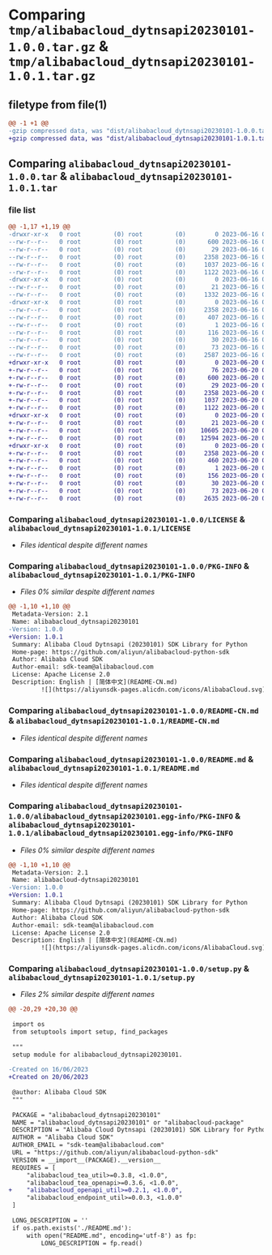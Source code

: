 # Comparing `tmp/alibabacloud_dytnsapi20230101-1.0.0.tar.gz` & `tmp/alibabacloud_dytnsapi20230101-1.0.1.tar.gz`

## filetype from file(1)

```diff
@@ -1 +1 @@
-gzip compressed data, was "dist/alibabacloud_dytnsapi20230101-1.0.0.tar", last modified: Fri Jun 16 08:55:41 2023, max compression
+gzip compressed data, was "dist/alibabacloud_dytnsapi20230101-1.0.1.tar", last modified: Tue Jun 20 03:24:08 2023, max compression
```

## Comparing `alibabacloud_dytnsapi20230101-1.0.0.tar` & `alibabacloud_dytnsapi20230101-1.0.1.tar`

### file list

```diff
@@ -1,17 +1,19 @@
-drwxr-xr-x   0 root         (0) root         (0)        0 2023-06-16 08:55:41.000000 alibabacloud_dytnsapi20230101-1.0.0/
--rw-r--r--   0 root         (0) root         (0)      600 2023-06-16 08:55:40.000000 alibabacloud_dytnsapi20230101-1.0.0/LICENSE
--rw-r--r--   0 root         (0) root         (0)       29 2023-06-16 08:55:40.000000 alibabacloud_dytnsapi20230101-1.0.0/MANIFEST.in
--rw-r--r--   0 root         (0) root         (0)     2358 2023-06-16 08:55:41.000000 alibabacloud_dytnsapi20230101-1.0.0/PKG-INFO
--rw-r--r--   0 root         (0) root         (0)     1037 2023-06-16 08:55:40.000000 alibabacloud_dytnsapi20230101-1.0.0/README-CN.md
--rw-r--r--   0 root         (0) root         (0)     1122 2023-06-16 08:55:40.000000 alibabacloud_dytnsapi20230101-1.0.0/README.md
-drwxr-xr-x   0 root         (0) root         (0)        0 2023-06-16 08:55:41.000000 alibabacloud_dytnsapi20230101-1.0.0/alibabacloud_dytnsapi20230101/
--rw-r--r--   0 root         (0) root         (0)       21 2023-06-16 08:55:40.000000 alibabacloud_dytnsapi20230101-1.0.0/alibabacloud_dytnsapi20230101/__init__.py
--rw-r--r--   0 root         (0) root         (0)     1332 2023-06-16 08:55:40.000000 alibabacloud_dytnsapi20230101-1.0.0/alibabacloud_dytnsapi20230101/client.py
-drwxr-xr-x   0 root         (0) root         (0)        0 2023-06-16 08:55:41.000000 alibabacloud_dytnsapi20230101-1.0.0/alibabacloud_dytnsapi20230101.egg-info/
--rw-r--r--   0 root         (0) root         (0)     2358 2023-06-16 08:55:41.000000 alibabacloud_dytnsapi20230101-1.0.0/alibabacloud_dytnsapi20230101.egg-info/PKG-INFO
--rw-r--r--   0 root         (0) root         (0)      407 2023-06-16 08:55:41.000000 alibabacloud_dytnsapi20230101-1.0.0/alibabacloud_dytnsapi20230101.egg-info/SOURCES.txt
--rw-r--r--   0 root         (0) root         (0)        1 2023-06-16 08:55:41.000000 alibabacloud_dytnsapi20230101-1.0.0/alibabacloud_dytnsapi20230101.egg-info/dependency_links.txt
--rw-r--r--   0 root         (0) root         (0)      116 2023-06-16 08:55:41.000000 alibabacloud_dytnsapi20230101-1.0.0/alibabacloud_dytnsapi20230101.egg-info/requires.txt
--rw-r--r--   0 root         (0) root         (0)       30 2023-06-16 08:55:41.000000 alibabacloud_dytnsapi20230101-1.0.0/alibabacloud_dytnsapi20230101.egg-info/top_level.txt
--rw-r--r--   0 root         (0) root         (0)       73 2023-06-16 08:55:41.000000 alibabacloud_dytnsapi20230101-1.0.0/setup.cfg
--rw-r--r--   0 root         (0) root         (0)     2587 2023-06-16 08:55:40.000000 alibabacloud_dytnsapi20230101-1.0.0/setup.py
+drwxr-xr-x   0 root         (0) root         (0)        0 2023-06-20 03:24:08.000000 alibabacloud_dytnsapi20230101-1.0.1/
+-rw-r--r--   0 root         (0) root         (0)       76 2023-06-20 03:24:07.000000 alibabacloud_dytnsapi20230101-1.0.1/ChangeLog.md
+-rw-r--r--   0 root         (0) root         (0)      600 2023-06-20 03:24:07.000000 alibabacloud_dytnsapi20230101-1.0.1/LICENSE
+-rw-r--r--   0 root         (0) root         (0)       29 2023-06-20 03:24:07.000000 alibabacloud_dytnsapi20230101-1.0.1/MANIFEST.in
+-rw-r--r--   0 root         (0) root         (0)     2358 2023-06-20 03:24:08.000000 alibabacloud_dytnsapi20230101-1.0.1/PKG-INFO
+-rw-r--r--   0 root         (0) root         (0)     1037 2023-06-20 03:24:07.000000 alibabacloud_dytnsapi20230101-1.0.1/README-CN.md
+-rw-r--r--   0 root         (0) root         (0)     1122 2023-06-20 03:24:07.000000 alibabacloud_dytnsapi20230101-1.0.1/README.md
+drwxr-xr-x   0 root         (0) root         (0)        0 2023-06-20 03:24:08.000000 alibabacloud_dytnsapi20230101-1.0.1/alibabacloud_dytnsapi20230101/
+-rw-r--r--   0 root         (0) root         (0)       21 2023-06-20 03:24:07.000000 alibabacloud_dytnsapi20230101-1.0.1/alibabacloud_dytnsapi20230101/__init__.py
+-rw-r--r--   0 root         (0) root         (0)    10605 2023-06-20 03:24:07.000000 alibabacloud_dytnsapi20230101-1.0.1/alibabacloud_dytnsapi20230101/client.py
+-rw-r--r--   0 root         (0) root         (0)    12594 2023-06-20 03:24:07.000000 alibabacloud_dytnsapi20230101-1.0.1/alibabacloud_dytnsapi20230101/models.py
+drwxr-xr-x   0 root         (0) root         (0)        0 2023-06-20 03:24:08.000000 alibabacloud_dytnsapi20230101-1.0.1/alibabacloud_dytnsapi20230101.egg-info/
+-rw-r--r--   0 root         (0) root         (0)     2358 2023-06-20 03:24:07.000000 alibabacloud_dytnsapi20230101-1.0.1/alibabacloud_dytnsapi20230101.egg-info/PKG-INFO
+-rw-r--r--   0 root         (0) root         (0)      460 2023-06-20 03:24:07.000000 alibabacloud_dytnsapi20230101-1.0.1/alibabacloud_dytnsapi20230101.egg-info/SOURCES.txt
+-rw-r--r--   0 root         (0) root         (0)        1 2023-06-20 03:24:07.000000 alibabacloud_dytnsapi20230101-1.0.1/alibabacloud_dytnsapi20230101.egg-info/dependency_links.txt
+-rw-r--r--   0 root         (0) root         (0)      156 2023-06-20 03:24:07.000000 alibabacloud_dytnsapi20230101-1.0.1/alibabacloud_dytnsapi20230101.egg-info/requires.txt
+-rw-r--r--   0 root         (0) root         (0)       30 2023-06-20 03:24:07.000000 alibabacloud_dytnsapi20230101-1.0.1/alibabacloud_dytnsapi20230101.egg-info/top_level.txt
+-rw-r--r--   0 root         (0) root         (0)       73 2023-06-20 03:24:08.000000 alibabacloud_dytnsapi20230101-1.0.1/setup.cfg
+-rw-r--r--   0 root         (0) root         (0)     2635 2023-06-20 03:24:07.000000 alibabacloud_dytnsapi20230101-1.0.1/setup.py
```

### Comparing `alibabacloud_dytnsapi20230101-1.0.0/LICENSE` & `alibabacloud_dytnsapi20230101-1.0.1/LICENSE`

 * *Files identical despite different names*

### Comparing `alibabacloud_dytnsapi20230101-1.0.0/PKG-INFO` & `alibabacloud_dytnsapi20230101-1.0.1/PKG-INFO`

 * *Files 0% similar despite different names*

```diff
@@ -1,10 +1,10 @@
 Metadata-Version: 2.1
 Name: alibabacloud_dytnsapi20230101
-Version: 1.0.0
+Version: 1.0.1
 Summary: Alibaba Cloud Dytnsapi (20230101) SDK Library for Python
 Home-page: https://github.com/aliyun/alibabacloud-python-sdk
 Author: Alibaba Cloud SDK
 Author-email: sdk-team@alibabacloud.com
 License: Apache License 2.0
 Description: English | [简体中文](README-CN.md)
         ![](https://aliyunsdk-pages.alicdn.com/icons/AlibabaCloud.svg)
```

### Comparing `alibabacloud_dytnsapi20230101-1.0.0/README-CN.md` & `alibabacloud_dytnsapi20230101-1.0.1/README-CN.md`

 * *Files identical despite different names*

### Comparing `alibabacloud_dytnsapi20230101-1.0.0/README.md` & `alibabacloud_dytnsapi20230101-1.0.1/README.md`

 * *Files identical despite different names*

### Comparing `alibabacloud_dytnsapi20230101-1.0.0/alibabacloud_dytnsapi20230101.egg-info/PKG-INFO` & `alibabacloud_dytnsapi20230101-1.0.1/alibabacloud_dytnsapi20230101.egg-info/PKG-INFO`

 * *Files 0% similar despite different names*

```diff
@@ -1,10 +1,10 @@
 Metadata-Version: 2.1
 Name: alibabacloud-dytnsapi20230101
-Version: 1.0.0
+Version: 1.0.1
 Summary: Alibaba Cloud Dytnsapi (20230101) SDK Library for Python
 Home-page: https://github.com/aliyun/alibabacloud-python-sdk
 Author: Alibaba Cloud SDK
 Author-email: sdk-team@alibabacloud.com
 License: Apache License 2.0
 Description: English | [简体中文](README-CN.md)
         ![](https://aliyunsdk-pages.alicdn.com/icons/AlibabaCloud.svg)
```

### Comparing `alibabacloud_dytnsapi20230101-1.0.0/setup.py` & `alibabacloud_dytnsapi20230101-1.0.1/setup.py`

 * *Files 2% similar despite different names*

```diff
@@ -20,29 +20,30 @@
 
 import os
 from setuptools import setup, find_packages
 
 """
 setup module for alibabacloud_dytnsapi20230101.
 
-Created on 16/06/2023
+Created on 20/06/2023
 
 @author: Alibaba Cloud SDK
 """
 
 PACKAGE = "alibabacloud_dytnsapi20230101"
 NAME = "alibabacloud_dytnsapi20230101" or "alibabacloud-package"
 DESCRIPTION = "Alibaba Cloud Dytnsapi (20230101) SDK Library for Python"
 AUTHOR = "Alibaba Cloud SDK"
 AUTHOR_EMAIL = "sdk-team@alibabacloud.com"
 URL = "https://github.com/aliyun/alibabacloud-python-sdk"
 VERSION = __import__(PACKAGE).__version__
 REQUIRES = [
     "alibabacloud_tea_util>=0.3.8, <1.0.0",
     "alibabacloud_tea_openapi>=0.3.6, <1.0.0",
+    "alibabacloud_openapi_util>=0.2.1, <1.0.0",
     "alibabacloud_endpoint_util>=0.0.3, <1.0.0"
 ]
 
 LONG_DESCRIPTION = ''
 if os.path.exists('./README.md'):
     with open("README.md", encoding='utf-8') as fp:
         LONG_DESCRIPTION = fp.read()
```

